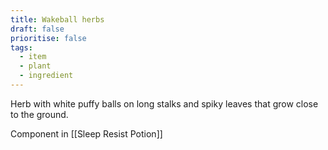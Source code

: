 ```yaml
---
title: Wakeball herbs
draft: false
prioritise: false
tags:
  - item
  - plant
  - ingredient
---
```


Herb with white puffy balls on long stalks and spiky leaves that grow close to the ground.

Component in [[Sleep Resist Potion]]
